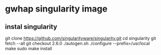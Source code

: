 # gwhap singularity image

## instal singularity
git clone https://github.com/singularityware/singularity.git
cd singularity
git fetch --all
git checkout 2.6.0
./autogen.sh
./configure --prefix=/usr/local
make
sudo make install